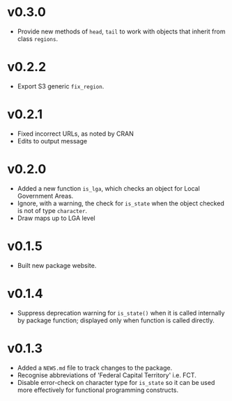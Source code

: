 # v0.3.0
* Provide new methods of `head`, `tail` to work with objects that inherit from class `regions`.

# v0.2.2
* Export S3 generic `fix_region`.

# v0.2.1
* Fixed incorrect URLs, as noted by CRAN
* Edits to output message

# v0.2.0
* Added a new function `is_lga`, which checks an object for Local Government Areas.
* Ignore, with a warning, the check for `is_state` when the object checked is not of type `character`.
* Draw maps up to LGA level

# v0.1.5
* Built new package website.

# v0.1.4
* Suppress deprecation warning for `is_state()` when it is called internally by package function; displayed only when function is called directly.

# v0.1.3
* Added a `NEWS.md` file to track changes to the package.
* Recognise abbreviations of 'Federal Capital Territory' i.e. FCT.
* Disable error-check on character type for `is_state` so it can be used more effectively for functional programming constructs.
